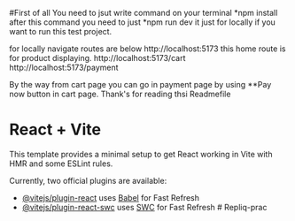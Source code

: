 #First of all You need to jsut write command on your terminal *npm install after this command you need to just *npm run dev it just for locally if you want to run this test project.

for locally navigate routes are below
http://localhost:5173 this home route is for product displaying.
http://localhost:5173/cart
http://localhost:5173/payment

By the way from cart page you can go in payment page by using **Pay now button in cart page.
Thank's for reading thsi Readmefile


# React + Vite

This template provides a minimal setup to get React working in Vite with HMR and some ESLint rules.

Currently, two official plugins are available:

- [@vitejs/plugin-react](https://github.com/vitejs/vite-plugin-react/blob/main/packages/plugin-react/README.md) uses [Babel](https://babeljs.io/) for Fast Refresh
- [@vitejs/plugin-react-swc](https://github.com/vitejs/vite-plugin-react-swc) uses [SWC](https://swc.rs/) for Fast Refresh
#   R e p l i q - p r a c 
 
 
